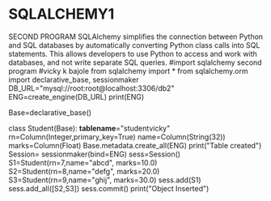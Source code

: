 # SQLALCHEMY1
SECOND PROGRAM
SQLAlchemy simplifies the connection between Python and SQL databases by automatically converting Python class calls into SQL statements. This allows developers to use Python to access and work with databases, and not write separate SQL queries.
#import sqlalchemy second program
#vicky k bajole
from sqlalchemy import *
from sqlalchemy.orm import declarative_base, sessionmaker
DB_URL="mysql://root:root@localhost:3306/db2"
ENG=create_engine(DB_URL)
print(ENG)

Base=declarative_base()

class Student(Base):
    __tablename__="studentvicky"
    rn=Column(Integer,primary_key=True)
    name=Column(String(32))
    marks=Column(Float)
Base.metadata.create_all(ENG)
print("Table created")
Session= sessionmaker(bind=ENG)
sess=Session()
S1=Student(rn=7,name="abcd", marks=10.0)
S2=Student(rn=8,name="defg", marks=20.0)
S3=Student(rn=9,name="ghij", marks=30.0)
sess.add(S1)
sess.add_all([S2,S3])
sess.commit()
print("Object Inserted")

